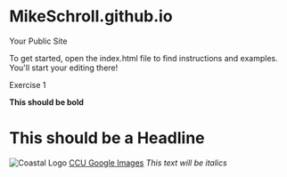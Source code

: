 MikeSchroll.github.io
=====================

Your Public Site

To get started, open the index.html file to find instructions and examples. You'll start your editing there!

Exercise 1

**This should be bold**
# This should be a Headline
![Coastal Logo](http://www.coastal.edu/alumni/newsletter/elements/Primary%20Chants.jpg)
[CCU Google Images](https://www.google.com/search?q=coastal+carolina+university&espv=210&es_sm=122&source=lnms&tbm=isch&sa=X&ei=ZcMMU8vdMoXqkQflooGQCQ&ved=0CAkQ_AUoAQ&biw=1920&bih=955#imgdii=_)
*This text will be italics*

